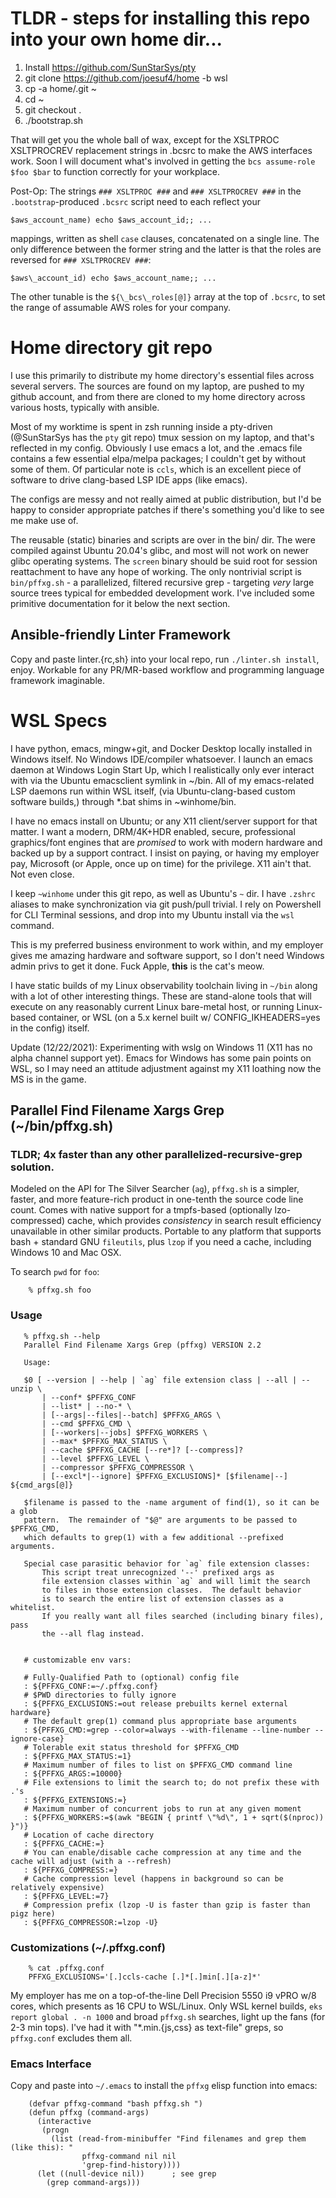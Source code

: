 # TLDR - steps for installing this repo into your own home dir...

1. Install <https://github.com/SunStarSys/pty>
2. git clone https://github.com/joesuf4/home -b wsl
3. cp -a home/.git ~
4. cd ~
5. git checkout .
6. ./bootstrap.sh

That will get you the whole ball of wax, except for the XSLTPROC XSLTPROCREV replacement strings in .bcsrc to make the AWS interfaces work.
Soon I will document what's involved in getting the `bcs assume-role $foo $bar` to function correctly for your workplace.

Post-Op:  The strings `### XSLTPROC ###` and `### XSLTPROCREV ###` in the
`.bootstrap`-produced `.bcsrc` script need to each reflect your

    $aws_account_name) echo $aws_account_id;; ...

mappings, written as shell `case` clauses, concatenated on a single line.  The
only difference between the former string and the latter is that the roles are
reversed for `### XSLTPROCREV ###`:

    $aws\_account_id) echo $aws_account_name;; ...

The other tunable is the `${\_bcs\_roles[@]}` array at the top of `.bcsrc`, to
set the range of assumable AWS roles for your company.

# Home directory git repo

I use this primarily to distribute my home directory's essential
files across several servers.  The sources are found on my laptop, are
pushed to my github account, and from there are cloned to my home directory
across various hosts, typically with ansible.

Most of my worktime is spent in zsh running inside a pty-driven (@SunStarSys
has the `pty` git repo) tmux session on my laptop, and that's reflected in
my config.  Obviously I use emacs a lot, and the .emacs file contains a few
essential elpa/melpa packages; I couldn't get by without some of them.  Of
particular note is `ccls`, which is an excellent piece of software to drive
clang-based LSP IDE apps (like emacs).

The configs are messy and not really aimed at public distribution, but
I'd be happy to consider appropriate patches if there's something you'd
like to see me make use of.

The reusable (static) binaries and scripts are over in the bin/ dir. The were
compiled against Ubuntu 20.04's glibc, and most will not work on newer glibc
operating systems. The `screen` binary should be suid root for session reattachment
to have any hope of working. The only nontrivial script is `bin/pffxg.sh` -
a parallelized, filtered recursive grep - targeting *very* large source trees typical
for embedded development work.  I've included some primitive documentation for
it below the next section.

## Ansible-friendly Linter Framework

Copy and paste linter.{rc,sh} into your local repo, run `./linter.sh install`,  enjoy.
Workable for any PR/MR-based workflow and programming language framework imaginable.

# WSL Specs

I have python, emacs, mingw+git, and Docker Desktop locally installed in Windows
itself.  No Windows IDE/compiler whatsoever.  I launch an emacs daemon at
Windows Login Start Up, which I realistically only ever interact with via
the Ubuntu emacsclient symlink in ~/bin. All of my emacs-related LSP daemons
run within WSL itself, (via Ubuntu-clang-based custom software builds,) through
*.bat shims in ~winhome/bin.

I have no emacs install on Ubuntu; or any X11 client/server support for that
matter. I want a modern, DRM/4K+HDR enabled, secure, professional graphics/font
engines that are *promised* to work with modern hardware and backed up by a support
contract.  I insist on paying, or having my employer pay, Microsoft (or Apple,
once up on time) for the privilege.  X11 ain't that.  Not even close.

I keep `~winhome` under this git repo, as well as Ubuntu's `~` dir.  I have `.zshrc`
aliases to make synchronization via git push/pull trivial.  I rely on
Powershell for CLI Terminal sessions, and drop into my Ubuntu install via the
`wsl` command.

This is my preferred business environment to work within, and my employer gives
me amazing hardware and software support, so I don't need Windows admin privs to
get it done.  Fuck Apple, **this** is the cat's meow.

I have static builds of my Linux observability toolchain living in `~/bin` along
with a lot of other interesting things.  These are stand-alone tools that will
execute on any reasonably current Linux bare-metal host, or running Linux-based
container, or WSL (on a 5.x kernel built w/ CONFIG_IKHEADERS=yes in the config)
itself.

Update (12/22/2021): Experimenting with wslg on Windows 11 (X11 has no alpha
channel support yet).  Emacs for Windows has some pain points on WSL, so I may
need an attitude adjustment against my X11 loathing now the MS is in the game.

## Parallel Find Filename Xargs Grep (~/bin/pffxg.sh)

### TLDR; 4x faster than any other parallelized-recursive-grep solution.

Modeled on the API for The Silver Searcher (`ag`), `pffxg.sh` is a simpler, faster,
and more feature-rich product in one-tenth the source code line count.  Comes
with native support for a tmpfs-based (optionally lzo-compressed) cache, which
provides *consistency* in search result efficiency unavailable in other similar
products.  Portable to any platform that supports bash + standard GNU `fileutils`,
plus `lzop` if you need a cache, including Windows 10 and Mac OSX.

To search `pwd` for `foo`:

```
    % pffxg.sh foo
```

### Usage

```
   % pffxg.sh --help
   Parallel Find Filename Xargs Grep (pffxg) VERSION 2.2

   Usage:

   $0 [ --version | --help | `ag` file extension class | --all | --unzip \
       | --conf* $PFFXG_CONF
       | --list* | --no-* \
       | [--args|--files|--batch] $PFFXG_ARGS \
       | --cmd $PFFXG_CMD \
       | [--workers|--jobs] $PFFXG_WORKERS \
       | --max* $PFFXG_MAX_STATUS \
       | --cache $PFFXG_CACHE [--re*]? [--compress]?
       | --level $PFFXG_LEVEL \
       | --compressor $PFFXG_COMPRESSOR \
       | [--excl*|--ignore] $PFFXG_EXCLUSIONS]* [$filename|--] ${cmd_args[@]}

   $filename is passed to the -name argument of find(1), so it can be a glob
   pattern.  The remainder of "$@" are arguments to be passed to $PFFXG_CMD,
   which defaults to grep(1) with a few additional --prefixed arguments.

   Special case parasitic behavior for `ag` file extension classes:
       This script treat unrecognized '--' prefixed args as
       file extension classes within `ag` and will limit the search
       to files in those extension classes.  The default behavior
       is to search the entire list of extension classes as a whitelist.
       If you really want all files searched (including binary files), pass
       the --all flag instead.


   # customizable env vars:

   # Fully-Qualified Path to (optional) config file
   : ${PFFXG_CONF:=~/.pffxg.conf}
   # $PWD directories to fully ignore
   : ${PFFXG_EXCLUSIONS:=out release prebuilts kernel external hardware}
   # The default grep(1) command plus appropriate base arguments
   : ${PFFXG_CMD:=grep --color=always --with-filename --line-number --ignore-case}
   # Tolerable exit status threshold for $PFFXG_CMD
   : ${PFFXG_MAX_STATUS:=1}
   # Maximum number of files to list on $PFFXG_CMD command line
   : ${PFFXG_ARGS:=10000}
   # File extensions to limit the search to; do not prefix these with .'s
   : ${PFFXG_EXTENSIONS:=}
   # Maximum number of concurrent jobs to run at any given moment
   : ${PFFXG_WORKERS:=$(awk "BEGIN { printf \"%d\", 1 + sqrt($(nproc)) }")}
   # Location of cache directory
   : ${PFFXG_CACHE:=}
   # You can enable/disable cache compression at any time and the cache will adjust (with a --refresh)
   : ${PFFXG_COMPRESS:=}
   # Cache compression level (happens in background so can be relatively expensive)
   : ${PFFXG_LEVEL:=7}
   # Compression prefix (lzop -U is faster than gzip is faster than pigz here)
   : ${PFFXG_COMPRESSOR:=lzop -U}
```

### Customizations (~/.pffxg.conf)

```
    % cat .pffxg.conf
    PFFXG_EXCLUSIONS='[.]ccls-cache [.]*[.]min[.][a-z]*'
```

My employer has me on a top-of-the-line Dell Precision 5550 i9 vPRO w/8 cores,
which presents as 16 CPU to WSL/Linux. Only WSL kernel builds, `eks report
global . -n 1000` and broad `pffxg.sh` searches, light up the fans (for 2-3
min tops). I've had it with "*.min.{js,css} as text-file" greps, so `pffxg.conf`
excludes them all.

### Emacs Interface

Copy and paste into `~/.emacs` to install the `pffxg` elisp function into emacs:

```
    (defvar pffxg-command "bash pffxg.sh ")
    (defun pffxg (command-args)
      (interactive
       (progn
         (list (read-from-minibuffer "Find filenames and grep them (like this): "
		        pffxg-command nil nil
				'grep-find-history))))
      (let ((null-device nil))		; see grep
        (grep command-args)))
```
